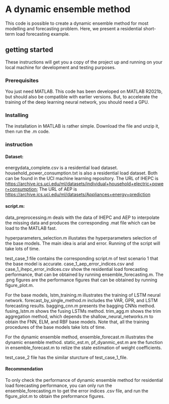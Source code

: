 # A dynamic ensemble method 
This code is possible to create a dynamic ensemble method for most modelling and forecasting problem. Here, we present a residential short-term load forecasting example. 

## getting started
These instructions will get you a copy of the project up and running on your local machine for development and testing purposes. 
### Prerequisites
You just need MATLAB. This code has been developed on MATLAB R2021b, but should also be compatible with earlier versions. But, to accelerate the training of the deep learning neural network, you should need a GPU. 

### Installing 
The installation in MATLAB is rather simple. Download the file and unzip it, then run the .m code. 

### instruction
#### Dataset:
energydata_complete.csv is a residential load dataset. 
household_power_consumption.txt is also a residential load dataset. 
Both can be found in the UCI machine learning repository. 
The URL of IHEPC is https://archive.ics.uci.edu/ml/datasets/individual+household+electric+power+consumption;
The URL of AEP is https://archive.ics.uci.edu/ml/datasets/Appliances+energy+prediction

#### script.m:
data_preprocessing.m deals with the data of IHEPC and AEP to interpolate the missing data and produces the corresponding .mat file which can be load to the MATLAB fast. 

hyperparameters_selection.m illustates the hyperparameters selection of the base models. The main idea is arial and error. Running of the script will take lots of time. 

test_case_1 file contains the corresponding script.m of test scenario 1 that the base model is accurate. 
case_1_aep_error_indices.csv and case_1_ihepc_error_indices.csv show the residential load forecasting performance, that can be obtained by running ensemble_forecasting.m.
The .png figures are the performance figures that can be obtained by running figure_plot.m.

For the base models,
lstm_training.m illustrates the training of LSTM neural network. 
forecast_by_single_method.m includes the VAR, GPR, and LSTM forecasting results. 
bagging_cnn.m presents the bagging CNNs method. 
fusing_lstm.m shows the fusing LSTMs method. 
trim_agg.m shows the trim aggregation method, which depends the shallow_neural_networks.m to obtain the FNN, ELM, and RBF base models. 
Note that, all the training procedures of the base models take lots of time. 

For the dynamic ensemble method,
ensemble_forecast.m illustrates the dynamic ensemble method. 
static_est.m, pf_dyanmic_est.m are the function in ensemble_forecast.m to relize the state estimation of weight coefficients. 

test_case_2 file has the similar sturcture of test_case_1_file. 

#### Recommendation
To only check the performance of dynamic ensemble method for residential load forecasting performance, you can only run the ensemble_forecasting.m to get the error indices .csv file, and run the figure_plot.m to obtain the preformance figures. 
